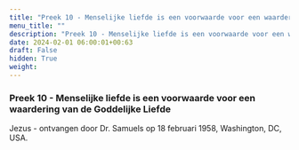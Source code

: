 ```yaml
---
title: "Preek 10 - Menselijke liefde is een voorwaarde voor een waardering van de Goddelijke Liefde"
menu_title: ""
description: "Preek 10 - Menselijke liefde is een voorwaarde voor een waardering van de Goddelijke Liefde"
date: 2024-02-01 06:00:01+00:63
draft: False
hidden: True
weight:
---
```

### Preek 10 - Menselijke liefde is een voorwaarde voor een waardering van de Goddelijke Liefde

Jezus - ontvangen door Dr. Samuels op 18 februari 1958, Washington, DC, USA.
